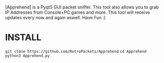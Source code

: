 [Apprehend] is a Pyqt5 GUI packet sniffer. This tool also allows you to grab IP Addresses from Console+PC games and more. This tool will receive updates every now and again aswell. Have Fun :)

# INSTALL
```git clone https://github.com/RetroPackets/Apprehend```
```cd Apprehend```
```python3 Apprehend.py```